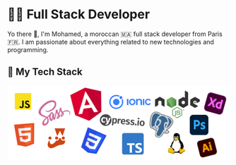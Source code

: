 # 👨‍💻 Full Stack Developer 

Yo there 👋, I'm Mohamed, a moroccan 🇲🇦 full stack developer from Paris 🇫🇷. I am passionate about everything related to new technologies and programming.

## 🤹 My Tech Stack 

![TechStack](tech-stack.png)
